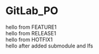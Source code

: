# GitLab_PO
hello from FEATURE1  
hello from RELEASE1  
hello from HOTFIX1  
hello after added submodule and lfs
